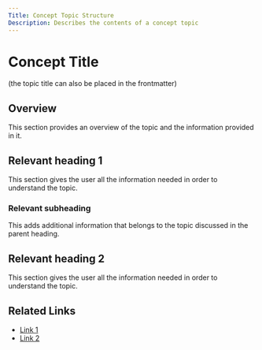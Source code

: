 ```yaml
---
Title: Concept Topic Structure
Description: Describes the contents of a concept topic
---
```


# Concept Title
(the topic title can also be placed in the frontmatter)

## Overview
This section provides an overview of the topic and the information provided in it. 

## Relevant heading 1
This section gives the user all the information needed in order to understand the topic.

### Relevant subheading
This adds additional information that belongs to the topic discussed in the parent heading.

## Relevant heading 2
This section gives the user all the information needed in order to understand the topic.

## Related Links
* [Link 1](./page.md)
* [Link 2](./page.md)
